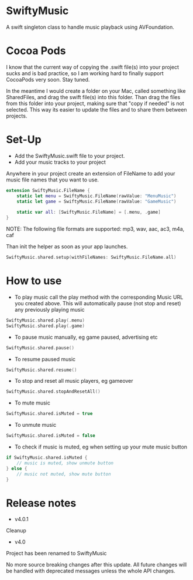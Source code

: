 # SwiftyMusic

A swift singleton class to handle music playback using AVFoundation.

# Cocoa Pods

I know that the current way of copying the .swift file(s) into your project sucks and is bad practice, so I am working hard to finally support CocoaPods very soon. Stay tuned.

In the meantime I would create a folder on your Mac, called something like SharedFiles, and drag the swift file(s) into this folder. Than drag the files from this folder into your project, making sure that "copy if needed" is not selected. This way its easier to update the files and to share them between projects.

# Set-Up

- Add the SwiftyMusic.swift file to your project.
- Add your music tracks to your project

Anywhere in your project create an extension of FileName to add your music file names that you want to use.

```swift
extension SwiftyMusic.FileName {
    static let menu = SwiftyMusic.FileName(rawValue: "MenuMusic")
    static let game = SwiftyMusic.FileName(rawValue: "GameMusic")
    
    static var all: [SwiftyMusic.FileName] = [.menu, .game]
}
```

NOTE: The following file formats are supported: mp3, wav, aac, ac3, m4a, caf

Than init the helper as soon as your app launches. 

```swift
SwiftyMusic.shared.setup(withFileNames: SwiftyMusic.FileName.all)
```

# How to use

- To play music call the play method with the corresponding Music URL you created above. This will automatically pause (not stop and reset) any previously playing music
```swift
SwiftyMusic.shared.play(.menu)
SwiftyMusic.shared.play(.game)
```

- To pause music manually, eg game paused, advertising etc
```swift
SwiftyMusic.shared.pause()
```

- To resume paused music
```swift
SwiftyMusic.shared.resume()
```

- To stop and reset all music players, eg gameover
```swift
SwiftyMusic.shared.stopAndResetAll()
```

- To mute music
```swift
SwiftyMusic.shared.isMuted = true
```

- To unmute music
```swift
SwiftyMusic.shared.isMuted = false
```

- To check if music is muted, eg when setting up your mute music button
```swift
if SwiftyMusic.shared.isMuted {
    // music is muted, show unmute button
} else {
    // music not muted, show mute button
}
```

# Release notes

- v4.0.1

Cleanup

- v4.0

Project has been renamed to SwiftyMusic

No more source breaking changes after this update. All future changes will be handled with deprecated messages unless the whole API changes.
